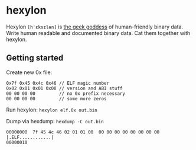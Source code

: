# hexylon

Hexylon `[hˈɛksɪlən]` is [the geek goddess](https://en.wikipedia.org/wiki/Null_pointer) of human-friendly binary data. Write human readable and documented binary data. Cat them together with hexylon.

## Getting started

Create new 0x file:
```
0x7f 0x45 0x4c 0x46 // ELF magic number
0x02 0x01 0x01 0x00 // version and ABI stuff
00 00 00 00         // no 0x prefix necessary
00 00 00 00         // some more zeros
```

Run hexylon: `hexylon elf.0x out.bin`

Dump via hexdump: `hexdump -C out.bin`
```
00000000  7f 45 4c 46 02 01 01 00  00 00 00 00 00 00 00 00  |.ELF............|
00000010
```
